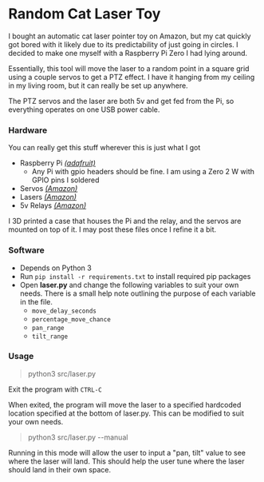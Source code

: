 # Random Cat Laser Toy

I bought an automatic cat laser pointer toy on Amazon, but my cat quickly got bored
with it likely due to its predictability of just going in circles. I decided to make
one myself with a Raspberry Pi Zero I had lying around.

Essentially, this tool will move the laser to a random point in a square grid using
a couple servos to get a PTZ effect. I have it hanging from my ceiling in my living
room, but it can really be set up anywhere.

The PTZ servos and the laser are both 5v and get fed from the Pi, so everything
operates on one USB power cable.

### Hardware

You can really get this stuff wherever this is just what I got

- Raspberry Pi <em>[(adafruit)](https://www.adafruit.com/product/3708) </em>
  - Any Pi with gpio headers should be fine. I am using a Zero 2 W with GPIO pins I soldered
- Servos <em>[(Amazon)](https://smile.amazon.com/gp/product/B08PK9N9T4) </em>
- Lasers <em>[(Amazon)](https://smile.amazon.com/dp/B071FT9HSV/) </em>
- 5v Relays <em>[(Amazon)](https://smile.amazon.com/gp/product/B00LW15A4W/) </em>


I 3D printed a case that houses the Pi and the relay, and the servos are mounted on top of it.
I may post these files once I refine it a bit.

### Software

- Depends on Python 3
- Run `pip install -r requirements.txt` to install required pip packages
- Open <b>laser.py</b> and change the following variables to suit your own needs.
There is a small help note outlining the purpose of each variable in the file.
  - `move_delay_seconds`
  - `percentage_move_chance`
  - `pan_range`
  - `tilt_range`

### Usage
> python3 src/laser.py

Exit the program with `CTRL-C`

When exited, the program will move the laser to a specified hardcoded location
specified at the bottom of laser.py. This can be modified to suit your own needs.

> python3 src/laser.py --manual

Running in this mode will allow the user to input a "pan, tilt" value to see where the laser will land.
This should help the user tune where the laser should land in their own space.
